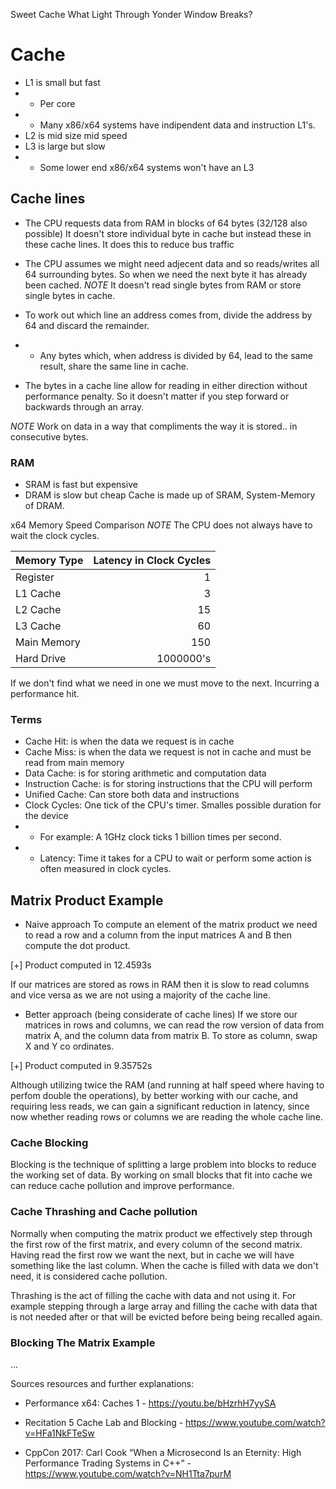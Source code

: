 Sweet Cache What Light Through Yonder Window Breaks?

# Cache
- L1 is small but fast
- - Per core
- - Many x86/x64 systems have indipendent data and instruction L1's.
- L2 is mid size mid speed
- L3 is large but slow
- - Some lower end x86/x64 systems won't have an L3

## Cache lines
- The CPU requests data from RAM in blocks of 64 bytes (32/128 also possible)
It doesn't store individual byte in cache but instead these in these cache lines. It does this to reduce bus traffic
- The CPU assumes we might need adjecent data and so reads/writes all 64 surrounding bytes. So when we need the next byte it has already been cached.
*NOTE* It doesn't read single bytes from RAM or store single bytes in cache.

- To work out which line an address comes from, divide the address by 64 and discard the remainder.
- - Any bytes which, when address is divided by 64, lead to the same result, share the same line in cache.

- The bytes in a cache line allow for reading in either direction without performance penalty.
So it doesn't matter if you step forward or backwards through an array.

*NOTE* Work on data in a way that compliments the way it is stored.. in consecutive bytes.

### RAM
- SRAM is fast but expensive
- DRAM is slow but cheap
Cache is made up of SRAM, System-Memory of DRAM.

x64 Memory Speed Comparison
*NOTE* The CPU does not always have to wait the clock cycles.

| Memory Type | Latency in Clock Cycles |
|:------------|------------------------:|
| Register    | 1                       |
| L1 Cache    | 3                       |
| L2 Cache    | 15                      |
| L3 Cache    | 60                      |
| Main Memory | 150                     |
| Hard Drive  | 1000000's               |

If we don't find what we need in one we must move to the next. Incurring a performance hit.

### Terms
- Cache Hit: is when the data we request is in cache
- Cache Miss: is when the data we request is not in cache and must be read from main memory
- Data Cache: is for storing arithmetic and computation data
- Instruction Cache: is for storing instructions that the CPU will perform
- Unified Cache: Can store both data and instructions
- Clock Cycles: One tick of the CPU's timer. Smalles possible duration for the device
- - For example: A 1GHz clock ticks 1 billion times per second.
- - Latency: Time it takes for a CPU to wait or perform some action is often measured in clock cycles.

## Matrix Product Example

- Naive approach 
To compute an element of the matrix product we need to read a row and a column from the input matrices A and B then compute the dot product.

[+] Product computed in 12.4593s

If our matrices are stored as rows in RAM then it is slow to read columns and vice versa as we are not using a majority of the cache line.

- Better approach (being considerate of cache lines)
If we store our matrices in rows and columns, we can read the row version of data from matrix A, and the column data from matrix B.
To store as column, swap X and Y co ordinates.

[+] Product computed in 9.35752s

Although utilizing twice the RAM (and running at half speed where having to perfom double the operations), by better working with our cache, and requiring less reads, we can gain a significant reduction in latency, since now whether reading rows or columns we are reading the whole cache line.

### Cache Blocking

Blocking is the technique of splitting a large problem into blocks to reduce the working set of data.
By working on small blocks that fit into cache we can reduce cache pollution and improve performance.

### Cache Thrashing and Cache pollution

Normally when computing the matrix product we effectively step through the first row of the first matrix, and every column of the second matrix.
Having read the first row we want the next, but in cache we will have something like the last column. 
When the cache is filled with data we don't need, it is considered cache pollution.

Thrashing is the act of filling the cache with data and not using it. For example stepping through a large array and filling the cache with data that is not needed after or that will be evicted before being being recalled again.


### Blocking The Matrix Example
...




Sources resources and further explanations:

- Performance x64: Caches 1 - https://youtu.be/bHzrhH7yySA

- Recitation 5 Cache Lab and Blocking - https://www.youtube.com/watch?v=HFa1NkFTeSw

- CppCon 2017: Carl Cook “When a Microsecond Is an Eternity: High Performance Trading Systems in C++” - https://www.youtube.com/watch?v=NH1Tta7purM
